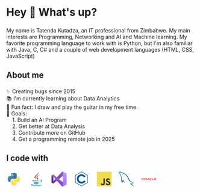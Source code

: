<h1 align="left">Hey 👋 What's up?</h1>

###

My name is Tatenda Kutadza, an IT professional from Zimbabwe. 
My main interests are Programming, Networking and AI and Machine learning. My favorite programming language to work with is Python, but I'm also familiar with Java, C, C# and a couple of web development languages (HTML, CSS, JavaScript)

<h2 align="left">About me</h2>

###

✨ Creating bugs since 2015
<br>📚 I'm currently learning about Data Analytics
<br>🎲 Fun fact: I draw and play the guitar in my free time
<br>🎯 Goals:
<br> &nbsp;&nbsp;&nbsp;&nbsp;1. Build an AI Program
<br> &nbsp;&nbsp;&nbsp;&nbsp;2. Get better at Data Analysis
<br> &nbsp;&nbsp;&nbsp;&nbsp;3. Contribute more on GitHub
<br> &nbsp;&nbsp;&nbsp;&nbsp;4. Get a programming remote job in 2025
	
###

<h2 align="left">I code with</h2>

###

<div align="left">
  <img src="https://github.com/devicons/devicon/blob/v2.16.0/icons/python/python-original.svg" height="40" />
  <img width="12" />
  <img src="https://github.com/devicons/devicon/blob/v2.16.0/icons/java/java-original.svg" height="40"/>
  <img width="12" />
  <img src="https://github.com/devicons/devicon/blob/v2.16.0/icons/visualstudio/visualstudio-original.svg" height="40"/>
  <img width="12" />
  <img src="https://github.com/devicons/devicon/blob/v2.16.0/icons/c/c-line.svg" height="40" />
  <img width="12" />
  <img src="https://github.com/devicons/devicon/blob/v2.16.0/icons/javascript/javascript-original.svg" height="40"/>
  <img width="12" />
  <img src="https://github.com/devicons/devicon/blob/v2.16.0/icons/mysql/mysql-original.svg"  height="40"/>
  <img width="12" />
  <img src="https://github.com/devicons/devicon/blob/v2.16.0/icons/oracle/oracle-original.svg" height="40"/>
  <img width="12" />
</div>

###

<!--
**tatendakutadza/tatendakutadza** is a ✨ _special_ ✨ repository because its `README.md` (this file) appears on your GitHub profile.

Here are some ideas to get you started:

- 🔭 I’m currently working on ...
- 🌱 I’m currently learning ...
- 👯 I’m looking to collaborate on ...
- 🤔 I’m looking for help with ...
- 💬 Ask me about ...
- 📫 How to reach me: ...
- 😄 Pronouns: ...
- ⚡ Fun fact: ...
-->
